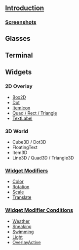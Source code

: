 ## [Introduction](Home)
### [Screenshots](Screenshots)


## Glasses


## Terminal


## Widgets
### 2D Overlay
* [Box2D](Box2D)
* [Dot](Dot)
* [ItemIcon](ItemIcon)
* [Quad / Rect / Triangle](QuadRectTriangle)
* [TextLabel](TextLabel)

### 3D World
* Cube3D / Dot3D
* FloatingText
* Item3D
* Line3D / Quad3D / Triangle3D

### [Widget Modifiers](WidgetModifiers)
* [Color](WidgetModifiers#addColor)
* [Rotation](WidgetModifiers#addRotation)
* [Scale](WidgetModifiers#addScale)
* [Translate](WidgetModifiers#addTranslate)

### [Widget Modifier Conditions](WidgetModifierConditions)
* [Weather](WidgetModifierConditions#Weather)
* [Sneaking](WidgetModifierConditions#Sneaking)
* [Swimming](WidgetModifierConditions#Swimming)
* [Light](WidgetModifierConditions#Light)
* [OverlayActive](WidgetModifierConditions#OverlayActive)